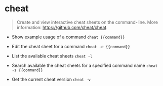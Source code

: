 # cheat
> Create and view interactive cheat sheets on the command-line.
> More information: <https://github.com/cheat/cheat>.

- Show example usage of a command
`cheat {{command}}`

- Edit the cheat sheet for a command
`cheat -e {{command}}`

- List the available cheat sheets
`cheat -l`

- Search available the cheat sheets for a specified command name
`cheat -s {{command}}`

- Get the current cheat version
`cheat -v`
